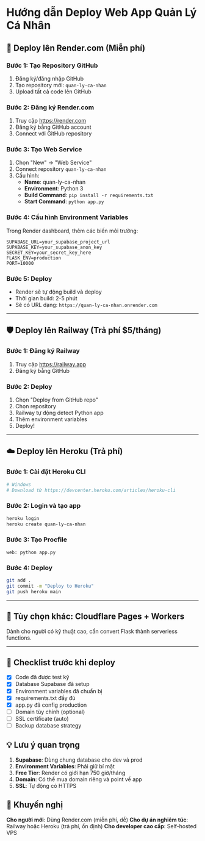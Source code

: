 # Hướng dẫn Deploy Web App Quản Lý Cá Nhân

## 🚀 Deploy lên Render.com (Miễn phí)

### Bước 1: Tạo Repository GitHub
1. Đăng ký/đăng nhập GitHub
2. Tạo repository mới: `quan-ly-ca-nhan`
3. Upload tất cả code lên GitHub

### Bước 2: Đăng ký Render.com
1. Truy cập https://render.com
2. Đăng ký bằng GitHub account
3. Connect với GitHub repository

### Bước 3: Tạo Web Service
1. Chọn "New" → "Web Service"
2. Connect repository `quan-ly-ca-nhan`
3. Cấu hình:
   - **Name**: quan-ly-ca-nhan
   - **Environment**: Python 3
   - **Build Command**: `pip install -r requirements.txt`
   - **Start Command**: `python app.py`

### Bước 4: Cấu hình Environment Variables
Trong Render dashboard, thêm các biến môi trường:

```
SUPABASE_URL=your_supabase_project_url
SUPABASE_KEY=your_supabase_anon_key
SECRET_KEY=your_secret_key_here
FLASK_ENV=production
PORT=10000
```

### Bước 5: Deploy
- Render sẽ tự động build và deploy
- Thời gian build: 2-5 phút
- Sẽ có URL dạng: `https://quan-ly-ca-nhan.onrender.com`

---

## 🛡️ Deploy lên Railway (Trả phí $5/tháng)

### Bước 1: Đăng ký Railway
1. Truy cập https://railway.app
2. Đăng ký bằng GitHub

### Bước 2: Deploy
1. Chọn "Deploy from GitHub repo"
2. Chọn repository
3. Railway tự động detect Python app
4. Thêm environment variables
5. Deploy!

---

## ☁️ Deploy lên Heroku (Trả phí)

### Bước 1: Cài đặt Heroku CLI
```bash
# Windows
# Download từ https://devcenter.heroku.com/articles/heroku-cli
```

### Bước 2: Login và tạo app
```bash
heroku login
heroku create quan-ly-ca-nhan
```

### Bước 3: Tạo Procfile
```
web: python app.py
```

### Bước 4: Deploy
```bash
git add .
git commit -m "Deploy to Heroku"
git push heroku main
```

---

## 📱 Tùy chọn khác: Cloudflare Pages + Workers

Dành cho người có kỹ thuật cao, cần convert Flask thành serverless functions.

---

## 🔧 Checklist trước khi deploy

- [x] Code đã được test kỹ
- [x] Database Supabase đã setup
- [x] Environment variables đã chuẩn bị
- [x] requirements.txt đầy đủ
- [x] app.py đã config production
- [ ] Domain tùy chỉnh (optional)
- [ ] SSL certificate (auto)
- [ ] Backup database strategy

## 💡 Lưu ý quan trọng

1. **Supabase**: Dùng chung database cho dev và prod
2. **Environment Variables**: Phải giữ bí mật
3. **Free Tier**: Render có giới hạn 750 giờ/tháng
4. **Domain**: Có thể mua domain riêng và point về app
5. **SSL**: Tự động có HTTPS

## 🎯 Khuyến nghị

**Cho người mới**: Dùng Render.com (miễn phí, dễ)
**Cho dự án nghiêm túc**: Railway hoặc Heroku (trả phí, ổn định)
**Cho developer cao cấp**: Self-hosted VPS

